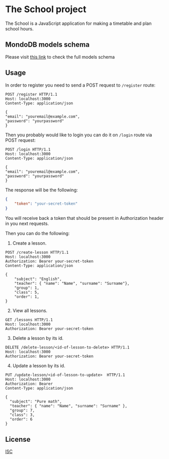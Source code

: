 # The School project

The School is a JavaScript application for making a timetable and plan school hours.

## MondoDB models schema

Please visit [this link](https://whimsical.com/MgMqUjTAqfcGqtDcsNdhAV) to check the full models schema

## Usage
In order to register you need to send a POST request to `/register` route:

```http
POST /register HTTP/1.1
Host: localhost:3000
Content-Type: application/json

{
"email": "youremail@example.com",
"password": "yourpassword"
}
```
Then you probably would like to login you can do it on `/login` route via POST request:
```http
POST /login HTTP/1.1
Host: localhost:3000
Content-Type: application/json

{
"email": "youremail@example.com",
"password": "yourpassword"
}
```
The response will be the following:
```json
{
    "token": "your-secret-token"
}
```
You will receive back a token that should be present in Authorization header in you next requests.

Then you can do the following:
1. Create a lesson.

```http
POST /create-lesson HTTP/1.1
Host: localhost:3000
Authorization: Bearer your-secret-token
Content-Type: application/json

{
    "subject": "English",
    "teacher": { "name": "Name", "surname": "Surname"},
    "group": 1,
    "class": 5,
    "order": 1,
}
```
2. View all lessons.

```http
GET /lessons HTTP/1.1
Host: localhost:3000
Authorization: Bearer your-secret-token
```
3. Delete a lesson by its id.

```http
DELETE /delete-lesson/<id-of-lesson-to-delete> HTTP/1.1
Host: localhost:3000
Authorization: Bearer your-secret-token
```

4. Update a lesson by its id.

```http
PUT /update-lesson/<id-of-lesson-to-update>  HTTP/1.1
Host: localhost:3000
Authorization: Bearer 
Content-Type: application/json

{
  "subject": "Pure math",
  "teacher": { "name": "Name", "surname": "Surname" },
  "group": 7,
  "class": 3,
  "order": 6
}
```

## License

[ISC](https://choosealicense.com/licenses/isc/)
